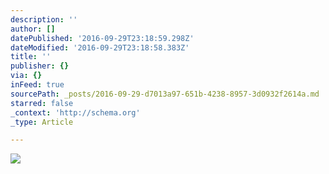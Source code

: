 ```yaml
---
description: ''
author: []
datePublished: '2016-09-29T23:18:59.298Z'
dateModified: '2016-09-29T23:18:58.383Z'
title: ''
publisher: {}
via: {}
inFeed: true
sourcePath: _posts/2016-09-29-d7013a97-651b-4238-8957-3d0932f2614a.md
starred: false
_context: 'http://schema.org'
_type: Article

---
```

![](https://the-grid-user-content.s3-us-west-2.amazonaws.com/48d641e5-edcd-4b3f-8d1d-dee0a512fd05.jpg)